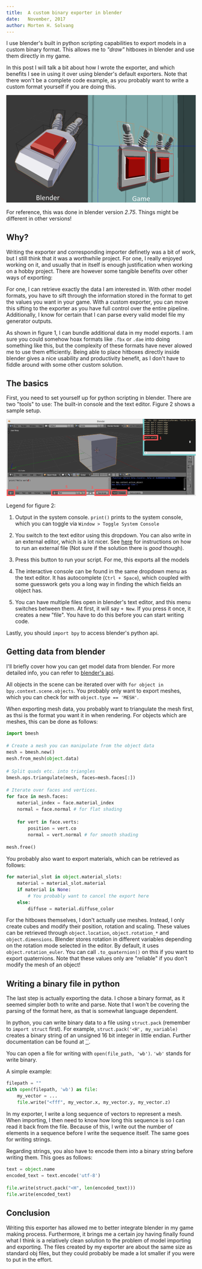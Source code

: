 ```yaml
---
title:  A custom binary exporter in blender
date:   November, 2017
author: Morten H. Solvang
---
```


I use blender's built in python scripting capabilities to export models in a custom binary format. This allows me to *"draw"* hitboxes in blender and use them directly in my game. 

In this post I will talk a bit about how I wrote the exporter, and which benefits I see in using it over using blender's default exporters. Note that there won't be a complete code example, as you probably want to write a custom format yourself if you are doing this.

![Figure 1: The process, exemplified by beautifull programmer art](figures/custom_blender_export_figure_1.png)

For reference, this was done in blender version *2.75*. Things might be different in other versions!

## Why?

Writing the exporter and corresponding importer definetly was a bit of work, but I still think that it was a worthwhile project. For one, I really enjoyed working on it, and usually that in itself is enough justification when working on a hobby project. There are however some tangible benefits over other ways of exporting:

For one, I can retrieve exactly the data I am interested in. With other model formats, you have to sift through the information stored in the format to get the values you want in your game. With a custom exporter, you can move this sifting to the exporter as you have full control over the entire pipeline. Additionally, I know for certain that I can parse every valid model file my generator outputs.

As shown in figure 1, I can bundle additional data in my model exports. I am sure you could somehow hoax formats like `.fbx` or `.dae` into doing something like this, but the complexity of these formats have never alowed me to use them efficiently. Being able to place hitboxes directly inside blender gives a nice usability and productivity benefit, as I don't have to fiddle around with some other custom solution.



## The basics

First, you need to set yourself up for python scripting in blender. There are two "tools" to use: The built-in console and the text editor. Figure 2 shows a sample setup.

![Figure 2: The basic setup for scripting in blender](figures/custom_blender_export_figure_2.png)

Legend for figure 2:

1. Output in the system console. `print()` prints to the system console, which you can toggle via `Window > Toggle System Console`

2. You switch to the text editor using this dropdown. You can also write in an external editor, which is a lot nicer. See [here](https://blender.stackexchange.com/a/56709) for instructions on how to run an external file (Not sure if the solution there is *good* though).

3. Press this button to run your script. For me, this exports all the models

4. The interactive console can be found in the same dropdown menu as the text editor. It has autocomplete (`Ctrl + Space`), which coupled with some guesswork gets you a long way in finding the which fields an object has.

5. You can have multiple files open in blender's text editor, and this menu switches between them. At first, it will say `+ New`. If you press it once, it creates a new "file". You have to do this before you can start writing code.

Lastly, you should `import bpy` to access blender's python api.


## Getting data from blender

I'll briefly cover how you can get model data from blender. For more detailed info, you can refer to [blender's api](https://docs.blender.org/api/current/).

All objects in the scene can be iterated over with `for object in bpy.context.scene.objects`. You probably only want to export meshes, which you can check for with `object.type == 'MESH'`.

When exporting mesh data, you probably want to triangulate the mesh first, as thsi is the format you want it in when rendering. For objects which are meshes, this can be done as follows:

```python
import bmesh

# Create a mesh you can manipulate from the object data
mesh = bmesh.new()
mesh.from_mesh(object.data)

# Split quads etc. into triangles
bmesh.ops.triangulate(mesh, faces=mesh.faces[:])

# Iterate over faces and vertices.
for face in mesh.faces:
    material_index = face.material_index
    normal = face.normal # for flat shading

    for vert in face.verts:
        position = vert.co
        normal = vert.normal # for smooth shading

mesh.free()
```


You probably also want to export materials, which can be retrieved as follows:

```python
for material_slot in object.material_slots:
    material = material_slot.material
    if material is None:
        # You probably want to cancel the export here
    else:
        diffuse = material.diffuse_color
```

For the hitboxes themselves, I don't actually use meshes. Instead, I only create cubes and modify their position, rotation and scaling. These values can be retrieved through `object.location`, `object.rotation_*` and `object.dimensions`. Blender stores rotation in different variables depending on the rotation mode selected in the editor. By default, it uses `object.rotation_euler`. You can call `.to_quaternion()` on this if you want to export quaternions. Note that these values only are "reliable" if you don't modify the mesh of an object! 


## Writing a binary file in python

The last step is actually exporting the data. I chose a binary format, as it seemed simpler both to write and parse. Note that I won't be covering the parsing of the format here, as that is somewhat language dependent.

In python, you can write binary data to a file using `struct.pack` (remember to `import struct` first). For example, `struct.pack('<H', my_variable)` creates a binary string of an unsigned 16 bit integer in little endian. Further documentation can be found at [``](https://docs.python.org/3/library/struct.html).

You can open a file for writing with `open(file_path, 'wb')`. `'wb'` stands for write binary.

A simple example:
```python
filepath = ""
with open(filepath, 'wb') as file:
    my_vector = ...
    file.write("<fff", my_vector.x, my_vector.y, my_vector.z)
```

In my exporter, I write a long sequence of vectors to represent a mesh. When importing, I then need to know how long this sequence is so I can read it back from the file. Because of this, I write out the number of elements in a sequence before I write the sequence itself. The same goes for writing strings.

Regarding strings, you also have to encode them into a binary string before writing them. This goes as follows:

```python
text = object.name
encoded_text = text.encode('utf-8')

file.write(struct.pack("<H", len(encoded_text)))
file.write(encoded_text)
```


## Conclusion

Writing this exporter has allowed me to better integrate blender in my game making process. Furthermore, it brings me a certain joy having finally found what I think is a relatively clean solution to the problem of model importing and exporting. The files created by my exporter are about the same size as standard obj files, but they could probably be made a lot smaller if you were to put in the effort.
